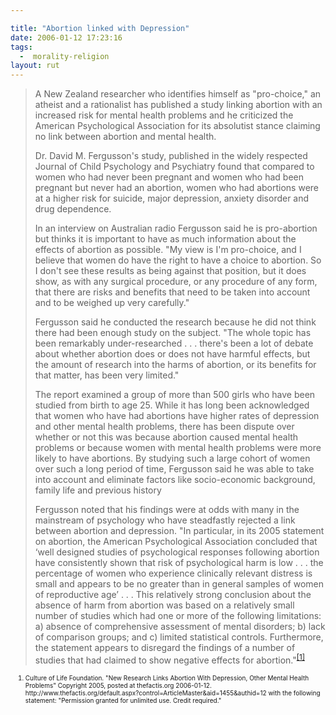 ```yaml
---

title: "Abortion linked with Depression"
date: 2006-01-12 17:23:16
tags:
  -  morality-religion
layout: rut
---
```


<blockquote>A New Zealand researcher who identifies himself as "pro-choice," an atheist and a rationalist has published a study linking abortion with an increased risk for mental health problems and he criticized the American Psychological Association for its absolutist stance claiming no link between abortion and mental health.

Dr. David M. Fergusson's study, published in the widely respected Journal of Child Psychology and Psychiatry found that compared to women who had never been pregnant and women who had been pregnant but never had an abortion, women who had abortions were at a higher risk for suicide, major depression, anxiety disorder and drug dependence.

In an interview on Australian radio Fergusson said he is pro-abortion but thinks it is important to have as much information about the effects of abortion as possible. "My view is I'm pro-choice, and I believe that women do have the right to have a choice to abortion. So I don't see these results as being against that position, but it does show, as with any surgical procedure, or any procedure of any form, that there are risks and benefits that need to be taken into account and to be weighed up very carefully."

Fergusson said he conducted the research because he did not think there had been enough study on the subject. "The whole topic has been remarkably under-researched . . . there's been a lot of debate about whether abortion does or does not have harmful effects, but the amount of research into the harms of abortion, or its benefits for that matter, has been very limited."

The report examined a group of more than 500 girls who have been studied from birth to age 25. While it has long been acknowledged that women who have had abortions have higher rates of depression and other mental health problems, there has been dispute over whether or not this was because abortion caused mental health problems or because women with mental health problems were more likely to have abortions. By studying such a large cohort of women over such a long period of time, Fergusson said he was able to take into account and eliminate factors like socio-economic background, family life and previous history

Fergusson noted that his findings were at odds with many in the mainstream of psychology who have steadfastly rejected a link between abortion and depression. "In particular, in its 2005 statement on abortion, the American Psychological Association concluded that ‘well designed studies of psychological responses following abortion have consistently shown that risk of psychological harm is low . . . the percentage of women who experience clinically relevant distress is small and appears to be no greater than in general samples of women of reproductive age’ . . . This relatively strong conclusion about the absence of harm from abortion was based on a relatively small number of studies which had one or more of the following limitations: a) absence of comprehensive assessment of mental disorders; b) lack of comparison groups; and c) limited statistical controls. Furthermore, the statement appears to disregard the findings of a number of studies that had claimed to show negative effects for abortion."<sup><a title="New Research Links Abortion With Depression, Other Mental Health Problems" href="http://www.thefactis.org/default.aspx?control=ArticleMaster&amp;aid=1455&amp;authid=12">[1]</a></sup></blockquote>
<ol><font size="-2">
	<li><font size="-2"></font><font size="-2">Culture of Life Foundation. "New Research Links Abortion With Depression, Other Mental Health Problems" Copyright 2005, posted at thefactis.org 2006-01-12. http://www.thefactis.org/default.aspx?control=ArticleMaster&aid=1455&authid=12 with the following statement: "Permission granted for unlimited use. Credit required."</font></li></font>
</ol>

